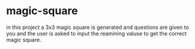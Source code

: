 # magic-square
in this project a 3x3 magic square is generated 
and questions are given to you and the user is asked to input the reamining valuse to get the correct magic square.
